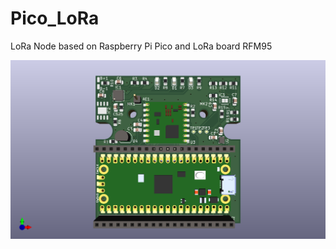 # Pico_LoRa

LoRa Node based on Raspberry Pi Pico and LoRa board RFM95

![Board rendering](Pico_LoRa.png)
